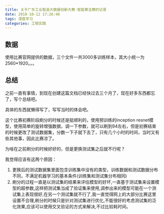 ```yaml
---
title: 关于广东工业智造大数据创新大赛-智能算法赛的记录
date: 2018-10-12 17:26:46
tags: 深度学习
categories: 工程实践
---
```

## 数据
使用比赛官网提供的数据，三个文件一共3000多训练样本，其大小统一为2560*1920。。。


## 总结
之前一直有事情，到现在创建这篇文档已经快过去三个月了，现在好多东西都忘了，写个总结吧。

具体的东西就懒得写了，写写当时的体会吧。

这个比赛初赛阶段刷分的时候还是挺顺利的，使用预训练的inception resnet模型，使用简单的旋转增强数据，调一下参数，就可以刷到94左右，但是初赛结束的时候更改了测试数据集，分数一下子就下去了，只有几个小时的时间，当时又有些其他事，因此比赛凉了。

为啥在之前刷分的时候好好的，但是更换测试集之后就不行呢？

我觉得应该有这两个原因：

1. 更换后的测试数据集里面包含训练集中没有的类型，训练数据和测试数据分布不同，不满足机器学习的基本条件(训练集和测试集分布相同)
2. 刷分的过程一直是以测试集的结果来评估模型的好坏,一直基于测试集来设置模型的超参数,这样把测试集当成了验证集来使用,调参出来的模型可能在一个测试集上表现很好,在另一个测试集就不行了,我一直觉得网上的大部分比赛这里设置不合理,刷分的时候只是针对测试集进行优化,不能很好的考虑测试集的泛化效果,应该可以使用交叉验证的方式来解决,不过比较耗时间。